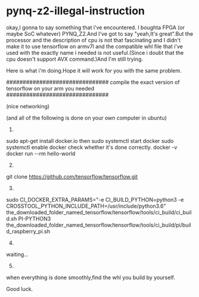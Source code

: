 # pynq-z2-illegal-instruction
okay,I gonna to say something that i've encountered.
I boughta FPGA (or maybe SoC whatever)  PYNQ_Z2.And I've got to say "yeah,It's great".But the processor and the description of cpu is not that fascinating and I didn't make it to use tensorflow on armv7l and the compatible whl file that i've used with the exactly name i needed is not useful.(Since i doubt that the cpu doesn't support AVX command.)And I'm still trying.   

Here is what i'm doing.Hope it will work for you with the same problem.

###############################
compile the exact version of tensorflow on your arm you needed
###############################

(nice networking)

(and all of the following is done on your own computer in ubuntu)

1.
  sudo apt-get install docker.io
  then
  sudo systemctl start docker
  sudo systemctl enable docker
  check whether it's done correctly.
  docker -v
  docker run --rm hello-world
  
2.
  git clone https://github.com/tensorflow/tensorflow.git
  
3.
  sudo CI_DOCKER_EXTRA_PARAMS="-e CI_BUILD_PYTHON=python3 -e CROSSTOOL_PYTHON_INCLUDE_PATH=/usr/include/python3.6" the_downloaded_folder_named_tensorflow/tensorflow/tools/ci_build/ci_build.sh PI-PYTHON3 the_downloaded_folder_named_tensorflow/tensorflow/tools/ci_build/pi/build_raspberry_pi.sh
  
4.
  waiting...
  
5.
  when everything is done smoothly,find the whl you build by yourself.
  
Good luck.
